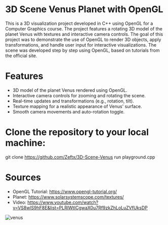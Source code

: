 # 3D Scene Venus Planet with OpenGL

This is a 3D visualization project developed in C++ using OpenGL for a Computer Graphics course. 
The project features a rotating 3D model of the planet Venus with textures and interactive camera controls. 
The goal of this project was to demonstrate the use of OpenGL to render 3D objects, apply transformations, and handle user input for interactive visualizations.
The scene was developed step by step using OpenGL, based on tutorials from the official site.

# Features

- 3D model of the planet Venus rendered using OpenGL.
- Interactive camera controls for zooming and rotating the scene.
- Real-time updates and transformations (e.g., rotation, tilt).
- Texture mapping for a realistic appearance of Venus' surface.
- Smooth camera movements and auto-rotation toggle.


# Clone the repository to your local machine:

git clone https://github.com/Zeftx/3D-Scene-Venus
run playground.cpp

# Sources

- OpenGL Tutorial: https://www.opengl-tutorial.org/
- Planet: https://www.solarsystemscope.com/textures/
- Video: https://www.youtube.com/watch?v=VS8wlS9hF8E&list=PLRIWtICgwaX0u7Rf9zkZhLoLuZVfUksDP

![venus](https://github.com/user-attachments/assets/8721f260-1f2f-4a8a-ae5a-880ff0a33c29)

